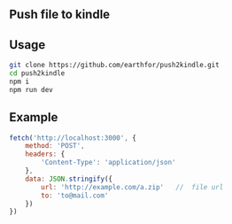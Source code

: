 ## Push file to kindle

## Usage

```bash
git clone https://github.com/earthfor/push2kindle.git
cd push2kindle
npm i
npm run dev
```

## Example

```js
fetch('http://localhost:3000', {
    method: 'POST',
    headers: {
        'Content-Type': 'application/json'
    },
    data: JSON.stringify({
        url: 'http://example.com/a.zip'   //  file url
        to: 'to@mail.com'
    })
})
```
